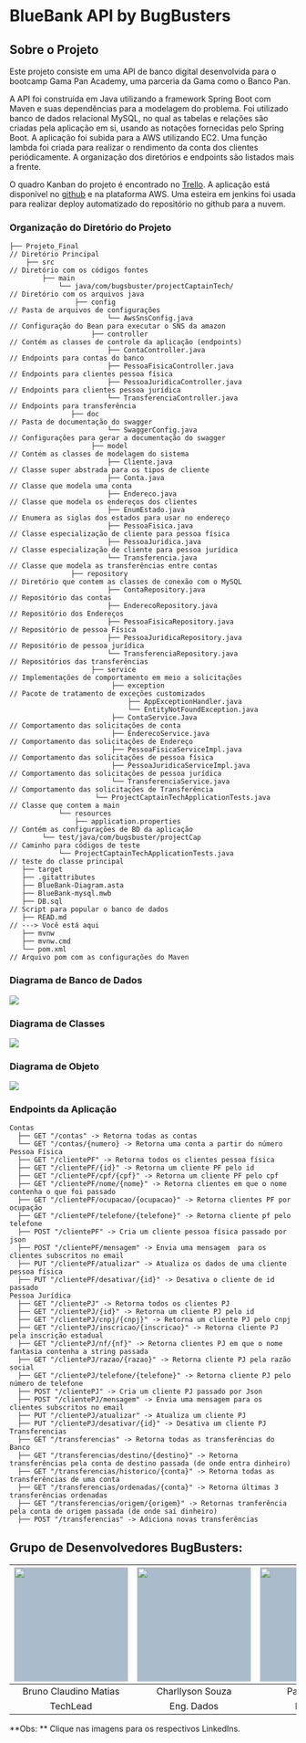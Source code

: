 # BlueBank  API by BugBusters

## Sobre o Projeto

Este projeto consiste em uma API de banco digital desenvolvida para o bootcamp Gama Pan Academy, uma parceria da Gama como o Banco Pan.

A API foi construída em Java utilizando a framework Spring Boot com Maven e suas dependências para a modelagem do problema. Foi utilizado banco de dados relacional MySQL, no qual as tabelas e  relações são criadas pela aplicação em si, usando as notações fornecidas pelo Spring Boot. A aplicação foi subida para a AWS utilizando EC2. Uma função lambda foi criada para realizar o rendimento da conta dos clientes periódicamente. A organização dos diretórios e endpoints são listados mais a frente.

O quadro Kanban do projeto é encontrado no [Trello](https://trello.com/invite/b/Xe8WKBZ4/82ca1738ea2e196b0192582c6951c74d/quadro-kanban-bugbusters). A aplicação está disponível no [github](https://github.com/TML45/Projeto_Final) e na plataforma AWS. Uma esteira em jenkins foi usada para realizar deploy automatizado do repositório no github para a nuvem.

### Organização do Diretório do Projeto

```
├── Projeto_Final                                                        // Diretório Principal
    ├── src                                                              // Diretório com os códigos fontes
        ├── main
            └── java/com/bugsbuster/projectCaptainTech/                  // Diretório com os arquivos java
        	    ├── config                                               // Pasta de arquivos de configurações
​                        └── AwsSnsConfig.java                                // Configuração do Bean para executar o SNS da amazon
​                    ├── controller                                           // Contém as classes de controle da aplicação (endpoints)
​                        ├── ContaController.java                             // Endpoints para contas do banco
​                        ├── PessoaFisicaController.java                      // Endpoints para clientes pessoa física
​                        ├── PessoaJuridicaController.java                    // Endpoints para clientes pessoa jurídica
​                        └── TransferenciaController.java                     // Endpoints para transferência
​        	    ├── doc                                                  // Pasta de documentação do swagger
​                        └── SwaggerConfig.java                               // Configurações para gerar a documentação do swagger
​                    ├── model                                                // Contém as classes de modelagem do sistema
​                        ├── Cliente.java                                     // Classe super abstrada para os tipos de cliente
​                        ├── Conta.java                                       // Classe que modela uma conta
​                        ├── Endereco.java                                    // Classe que modela os endereços dos clientes
​                        ├── EnumEstado.java                                  // Enumera as siglas dos estados para usar no endereço
​                        ├── PessoaFisica.java                                // Classe especialização de cliente para pessoa física
​                        ├── PessoaJuridica.java                              // Classe especialização de cliente para pessoa jurídica
​                        └── Transferencia.java                               // Classe que modela as transferências entre contas
​        	    ├── repository                                           // Diretório que contem as classes de conexão com o MySQL
​                        ├── ContaRepository.java                             // Repositório das contas
​                        ├── EnderecoRepository.java                          // Repositório dos Endereços
​                        ├── PessoaFisicaRepository.java                      // Repositório de pessoa Física
​                        ├── PessoaJuridicaRepository.java                    // Repositório de pessoa jurídica
​                        └── TransferenciaRepository.java                     // Repositórios das transferências
​                    ├── service                                              // Implementações de comportamento em meio a solicitações
                         ├── exception                                        // Pacote de tratamento de exceções customizados
                             ├── AppExceptionHandler.java
                             └── EntityNotFoundException.java
                         ├── ContaService.Java                                // Comportamento das solicitações de conta
                         ├── EnderecoService.java                             // Comportamento das solicitações de Endereço
                         ├── PessoaFisicaServiceImpl.java                     // Comportamento das solicitações de pessoa física
                         ├── PessoaJuridicaServiceImpl.java                   // Comportamento das solicitações de pessoa jurídica
                         └── TransferenciaService.java                        // Comportamento das solicitações de Transferência
                     └── ProjectCaptainTechApplicationTests.java              // Classe que contem a main
            └── resources
                ├── application.properties                                    // Contém as configurações de BD da aplicação
        └── test/java/com/bugsbuster/projectCap                               // Caminho para códigos de teste
            └── ProjectCaptainTechApplicationTests.java         	          // teste do classe principal
   ├── target
   ├── .gitattributes
   ├── BlueBank-Diagram.asta
   ├── BlueBank-mysql.mwb
   ├── DB.sql                                                                // Script para popular o banco de dados
   ├── READ.md                                                               // ---> Você está aqui
   ├── mvnw
   ├── mvnw.cmd
   └── pom.xml                                                               // Arquivo pom com as configurações do Maven

```

### Diagrama de Banco de Dados

![](https://github.com/TML45/Projeto_Final/blob/developer/RelationalDiagram.png?raw=true)

### Diagrama de Classes

![](https://github.com/TML45/Projeto_Final/blob/developer/ClassDiagram.png?raw=true)

### Diagrama de Objeto

![](https://github.com/TML45/Projeto_Final/blob/developer/ObjectDiagram.png?raw=true)

### Endpoints da Aplicação

```
Contas
  ├── GET "/contas" -> Retorna todas as contas
  └── GET "/contas/{numero} -> Retorna uma conta a partir do número
Pessoa Física
  ├── GET "/clientePF" -> Retorna todos os clientes pessoa física
  ├── GET "/clientePF/{id}" -> Retorna um cliente PF pelo id
  ├── GET "/clientePF/cpf/{cpf}" -> Retorna um cliente PF pelo cpf
  ├── GET "/clientePF/nome/{nome}" -> Retorna clientes em que o nome contenha o que foi passado
  ├── GET "/clientePF/ocupacao/{ocupacao}" -> Retorna clientes PF por ocupação
  ├── GET "/clientePF/telefone/{telefone}" -> Retorna cliente pf pelo telefone
  ├── POST "/clientePF" -> Cria um cliente pessoa física passado por json
  ├── POST "/clientePF/mensagem" -> Envia uma mensagem  para os clientes subscritos no email
  ├── PUT "/clientePF/atualizar" -> Atualiza os dados de uma cliente pessoa física
  ├── PUT "/clientePF/desativar/{id}" -> Desativa o cliente de id passado
Pessoa Jurídica
  ├── GET "/clientePJ" -> Retorna todos os clientes PJ
  ├── GET "/clientePJ/{id}" -> Retorna um cliente PJ pelo id
  ├── GET "/clientePJ/cnpj/{cnpj}" -> Retorna um cliente PJ pelo cnpj
  ├── GET "/clientePJ/inscricao/{inscricao}" -> Retorna cliente PJ pela inscrição estadual
  ├── GET "/clientePJ/nf/{nf}" -> Retorna clientes PJ em que o nome fantasia contenha a string passada
  ├── GET "/clientePJ/razao/{razao}" -> Retorna cliente PJ pela razão social
  ├── GET "/clientePJ/telefone/{telefone}" -> Retorna cliente PJ pelo número de telefone
  ├── POST "/clientePJ" -> Cria um cliente PJ passado por Json
  ├── POST "/clientePJ/mensagem" -> Envia uma mensagem para os clientes subscritos no email
  ├── PUT "/clientePJ/atualizar" -> Atualiza um cliente PJ
  ├── PUT "/clientePJ/desativar/{id}" -> Desativa um cliente PJ
Transferencias
  ├── GET "/transferencias" -> Retorna todas as transferências do Banco
  ├── GET "/transferencias/destino/{destino}" -> Retorna transferências pela conta de destino passada (de onde entra dinheiro)
  ├── GET "/transferencias/historico/{conta}" -> Retorna todas as transferências de uma conta
  ├── GET "/transferencias/ordenadas/{conta}" -> Retorna últimas 3 transferências ordenadas
  ├── GET "/transferencias/origem/{origem}" -> Retornas tranferência pela conta de origem passada (de onde saí dinheiro)
  ├── POST "/transferencias" -> Adiciona novas transferências
```

## **Grupo de Desenvolvedores BugBusters:**

| <a href="https://www.linkedin.com/in/brunoclaudino/" target="blank"><img style="background-color: #abc" align="center" src="https://media-exp1.licdn.com/dms/image/C4D03AQHkHiqXw0XaTQ/profile-displayphoto-shrink_800_800/0/1572375836252?e=1640217600&v=beta&t=qFbgqvzb7j4XWUMK7njC4cHtLvWifbdDXOgAPE-x1EA" height="200" width="200" /></a> | <a href="https://www.linkedin.com/in/charllyson-souza-248576108/" target="blank"><img style="background-color: #abc" align="center" src="https://media-exp1.licdn.com/dms/image/C4E03AQH9Nv9sPVRdag/profile-displayphoto-shrink_200_200/0/1637415485830?e=1643241600&v=beta&t=HFJ6rtiQsLOn8Tsi16HDkBlr6dS4iQz0evx6X_9Sf6o" height="200" width="200" /></a> | <a href="https://www.linkedin.com/in/paulo-queiroz-7048b1a0" target="blank"><img style="background-color: #abc" align="center" src="https://ca.slack-edge.com/T02FTTBGALF-U02GFCYJPBN-9868142ab62f-512" height="200" width="200" /></a> | <a href="https://www.linkedin.com/in/paulo-queiroz-7048b1a0" target="blank"><img style="background-color: #abc" align="center" src="https://media-exp1.licdn.com/dms/image/C4D03AQFEoP9EyJQb8A/profile-displayphoto-shrink_800_800/0/1629280866731?e=1643241600&v=beta&t=YqOTfjreEJd2fyAtW2OExNGcd7H3f2iO58sKjyBvKcA" height="200" width="200" /></a> | <a href="https://www.linkedin.com/in/tassio-linhares-6b3b07226/"><img style="background-color: #abc" align="center" src="https://ca.slack-edge.com/T02FTTBGALF-U02GGE4376Y-9e8d00e36951-512" height="200" width="200" /></a> |
| :----------------------------------------------------------: | :----------------------------------------------------------: | :----------------------------------------------------------: | :----------------------------------------------------------: | :----------------------------------------------------------: |
|                    Bruno Claudino Matias                     |                       Charllyson Souza                       |                        Paulo Queiroz                         |                        Jader Greiner                         |                       Tassio Linhares                        |
|TechLead                                                              |  Eng. Dados                                                            |                                                     Developer         |           Developer                                                   |           Eng. Cloud                                                   |

**Obs: ** Clique nas imagens para os respectivos LinkedIns.

